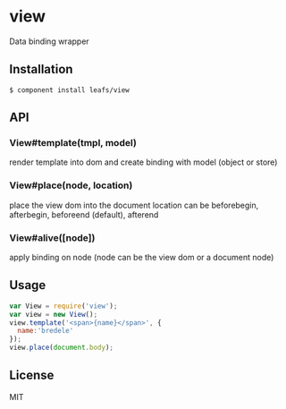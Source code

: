 # view

  Data binding wrapper

## Installation

    $ component install leafs/view

## API

### View#template(tmpl, model)
  
  render template into dom and create binding with model (object or store)

### View#place(node, location)

  place the view dom into the document
  location can be beforebegin, afterbegin, beforeend (default), afterend

### View#alive([node])

  apply binding on node (node can be the view dom or a document node)


## Usage

```js
var View = require('view');
var view = new View();
view.template('<span>{name}</span>', {
  name:'bredele'
});
view.place(document.body);
```
   

## License

  MIT
